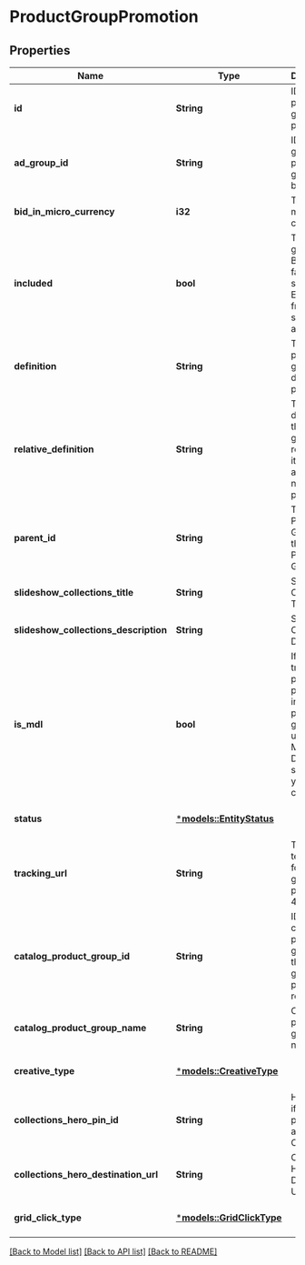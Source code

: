 # ProductGroupPromotion

## Properties
Name | Type | Description | Notes
------------ | ------------- | ------------- | -------------
**id** | **String** | ID of the product group promotion. | [optional] [default to None]
**ad_group_id** | **String** | ID of the ad group the product group belongs to. | [optional] [default to None]
**bid_in_micro_currency** | **i32** | The bid in micro currency. | [optional] [default to None]
**included** | **bool** | True if the group is BIDDABLE, false if it should be EXCLUDED from serving ads. | [optional] [default to None]
**definition** | **String** | The full product group definition path | [optional] [default to None]
**relative_definition** | **String** | The definition of the product group, relative to its parent - an attribute name/value pair | [optional] [default to None]
**parent_id** | **String** | The parent Product Group ID of this Product Group | [optional] [default to None]
**slideshow_collections_title** | **String** | Slideshow Collections Title | [optional] [default to None]
**slideshow_collections_description** | **String** | Slideshow Collections Description | [optional] [default to None]
**is_mdl** | **bool** | If set to true products promoted in this product group will use the Mobile Deep Link specified in your catalog | [optional] [default to None]
**status** | [***models::EntityStatus**](EntityStatus.md) |  | [optional] [default to None]
**tracking_url** | **String** | Tracking template for proudct group promotions. 4000 limit | [optional] [default to None]
**catalog_product_group_id** | **String** | ID of the catalogs product group that this product group promotion references | [optional] [default to None]
**catalog_product_group_name** | **String** | Catalogs product group name | [optional] [default to None]
**creative_type** | [***models::CreativeType**](CreativeType.md) |  | [optional] [default to None]
**collections_hero_pin_id** | **String** | Hero Pin ID if this PG is promoted as a Collection | [optional] [default to None]
**collections_hero_destination_url** | **String** | Collections Hero Destination Url | [optional] [default to None]
**grid_click_type** | [***models::GridClickType**](GridClickType.md) |  | [optional] [default to None]

[[Back to Model list]](../README.md#documentation-for-models) [[Back to API list]](../README.md#documentation-for-api-endpoints) [[Back to README]](../README.md)



